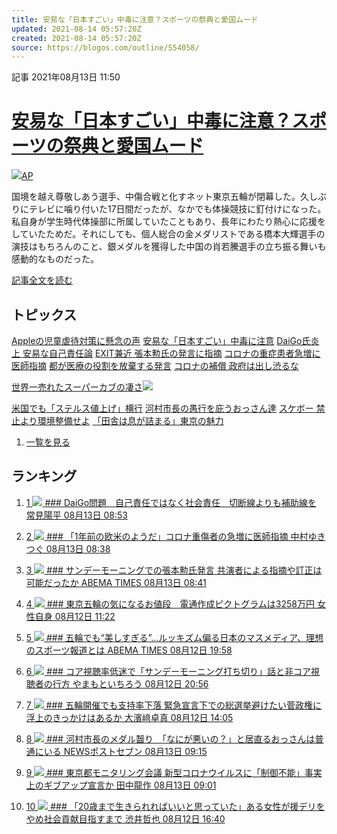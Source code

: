 ```yaml
---
title: 安易な「日本すごい」中毒に注意？スポーツの祭典と愛国ムード
updated: 2021-08-14 05:57:20Z
created: 2021-08-14 05:57:20Z
source: https://blogos.com/outline/554058/
---
```


 記事
2021年08月13日 11:50

# [安易な「日本すごい」中毒に注意？スポーツの祭典と愛国ムード](https://blogos.com/article/554058/)

[![](https://static.blogos.com/media/img/484227/ref_s.jpg)AP](https://blogos.com/article/554058/)

国境を越え尊敬しあう選手、中傷合戦と化すネット東京五輪が閉幕した。久しぶりにテレビに噛り付いた17日間だったが、なかでも体操競技に釘付けになった。私自身が学生時代体操部に所属していたこともあり、長年にわたり熱心に応援をしていたためだ。それにしても、個人総合の金メダリストである橋本大輝選手の演技はもちろんのこと、銀メダルを獲得した中国の肖若騰選手の立ち振る舞いも感動的なものだった。

[記事全文を読む](https://blogos.com/article/554058/)

## トピックス

[Appleの児童虐待対策に懸念の声](https://blogos.com/outline/554057/)
[安易な「日本すごい」中毒に注意](https://blogos.com/outline/554058/)
[DaiGo氏炎上 安易な自己責任論](https://blogos.com/outline/554012/)
[EXIT兼近 張本勲氏の発言に指摘](https://blogos.com/outline/554013/)
[コロナの重症患者急増に医師指摘](https://blogos.com/outline/554008/)
[都が医療の役割を放棄する発言](https://blogos.com/outline/554015/)
[コロナの補償 政府は出し渋るな](https://blogos.com/outline/554017/)

[世界一売れたスーパーカブの凄さ](https://blogos.com/outline/554048/)![](https://static.blogos.com/pc/image/refine/new.png)

[米国でも「ステルス値上げ」横行](https://blogos.com/outline/554031/)
[河村市長の愚行を庇うおっさん達](https://blogos.com/outline/553923/)
[スケボー 禁止より環境整備せよ](https://blogos.com/outline/554010/)
[「田舎は息が詰まる」東京の魅力](https://blogos.com/outline/553757/)
1.   [一覧を見る](https://blogos.com/article/pickup_archive/0/)

## ランキング

1.   [   1  ![](https://static.blogos.com/media/member/66301/icon.png?1628830806)    ### DaiGo問題　自己責任ではなく社会責任　切断線よりも補助線を       常見陽平    08月13日 08:53](https://blogos.com/article/554012/)

2.   [   2  ![](https://static.blogos.com/media/member/3786/icon.png?1628830806)    ### 「1年前の欧米のようだ」コロナ重傷者の急増に医師指摘       中村ゆきつぐ    08月13日 08:38](https://blogos.com/article/554008/)

3.   [   3  ![](https://static.blogos.com/media/member/144960/icon.png?1628830806)    ### サンデーモーニングでの張本勲氏発言 共演者による指摘や訂正は可能だったか       ABEMA TIMES    08月13日 08:41](https://blogos.com/article/554013/)

4.   [   4  ![](https://static.blogos.com/media/member/146233/icon.png?1628830806)    ### 東京五輪の気になるお値段　電通作成ピクトグラムは3258万円       女性自身    08月12日 11:22](https://blogos.com/article/553866/)

5.   [   5  ![](https://static.blogos.com/media/member/144960/icon.png?1628830806)    ### 五輪でも“美しすぎる”…ルッキズム偏る日本のマスメディア、理想のスポーツ報道とは       ABEMA TIMES    08月12日 19:58](https://blogos.com/article/553966/)

6.   [   6  ![](https://static.blogos.com/media/member/187/icon.png?1628830806)    ### コア視聴率低迷で「サンデーモーニング打ち切り」話と非コア視聴者の行方       やまもといちろう    08月12日 20:56](https://blogos.com/article/553967/)

7.   [   7  ![](https://static.blogos.com/media/member/179642/icon.png?1628830806)    ### 五輪開催でも支持率下落 緊急宣言下での総選挙避けたい菅政権に浮上のきっかけはあるか       大濱﨑卓真    08月12日 14:05](https://blogos.com/article/553895/)

8.   [   8  ![](https://static.blogos.com/media/member/141337/icon.png?1628830806)    ### 河村市長のメダル齧り　「なにが悪いの？」と居直るおっさんは普通にいる       NEWSポストセブン    08月13日 09:15](https://blogos.com/article/553923/)

9.   [   9  ![](https://static.blogos.com/media/member/225/icon.png?1628830806)    ### 東京都モニタリング会議 新型コロナウイルスに「制御不能」事実上のギブアップ宣言か       田中龍作    08月13日 09:01](https://blogos.com/article/554015/)

10.   [   10  ![](https://static.blogos.com/media/member/230/icon.png?1628830806)    ### 「20歳まで生きられればいいと思っていた」ある女性が援デリをやめ社会貢献目指すまで       渋井哲也    08月12日 16:40](https://blogos.com/article/553870/)